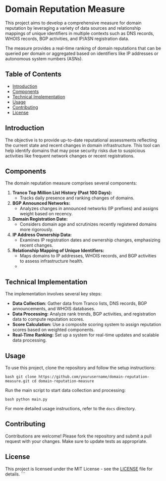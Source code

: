 # Domain Reputation Measure 
This project aims to develop a comprehensive measure for domain reputation by leveraging a variety of data sources and relationship mappings of unique identifiers in multiple contexts such as DNS records, WHOIS records, BGP activities, and IP/ASN registration data. 

The measure provides a real-time ranking of domain reputations that can be queried per domain or aggregated based on identifiers like IP addresses or autonomous system numbers (ASNs). 
## Table of Contents 
  - [Introduction](#introduction)
  - [Components](#components)
  - [Technical Implementation](#technical-implementation)
  - [Usage](#usage)
  - [Contributing](#contributing)
  - [License](#license)

## Introduction 
The objective is to provide up-to-date reputational assessments reflecting the current state and recent changes in domain infrastructure. This tool can help identify domains that may pose security risks due to suspicious activities like frequent network changes or recent registrations. 

## Components 
The domain reputation measure comprises several components: 
  1. **Tranco Top Million List History (Past 100 Days):**
     - Tracks daily presence and ranking changes of domains.
  2. **BGP Announced Networks:**
     - Analyzes changes in announced networks (IP prefixes) and assigns weight based on recency.
  3. **Domain Registration Date:**
     - Considers domain age and scrutinizes recently registered domains more rigorously.
  4. **IP Address Ownership Data:**
     - Examines IP registration dates and ownership changes, emphasizing recent changes.
  5. **Relationship Mapping of Unique Identifiers:**
     - Maps domains to IP addresses, WHOIS records, and BGP activities to assess infrastructure health.
     -
## Technical Implementation 
The implementation involves several key steps: 
  - **Data Collection:** Gather data from Tranco lists, DNS records, BGP announcements, and WHOIS databases.
  - **Data Processing:** Analyze rank trends, BGP activities, and registration data to compute reputation scores.
  - **Score Calculation:** Use a composite scoring system to assign reputation scores based on weighted components.
  - **Real-Time Ranking:** Set up a system for real-time updates and scalable data processing.

## Usage
To use this project, clone the repository and follow the setup instructions:

```bash git clone https://github.com/yourusername/domain-reputation-measure.git cd domain-reputation-measure ``` 

Run the main script to start data collection and processing: 

```bash python main.py ```

For more detailed usage instructions, refer to the `docs` directory.

## Contributing
Contributions are welcome! Please fork the repository and submit a pull request with your changes. Make sure to update tests as appropriate.

## License
This project is licensed under the MIT License - see the [LICENSE](LICENSE) file for details. ``` 
 
